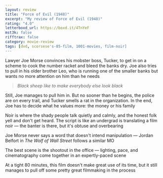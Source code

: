 ```yaml
---
layout: review
title: "Force of Evil (1948)"
excerpt: "My review of Force of Evil (1948)"
rating: "4.0"
letterboxd_url: https://boxd.it/4TnYeF
mst3k: false
rifftrax: false
category: movie-review
tags: [dvd, scorsese's-85-film, 1001-movies, film-noir]
---
```


Lawyer Joe Morse convinces his mobster boss, Tucker, to get in on a scheme to cook the number racket and bleed the banks dry. Joe also tries to pull in his older brother Leo, who is running one of the smaller banks but wants no more attention on him than he needs<blockquote><i>Black sheep like to make everybody else look black</i></blockquote>
Still, Joe manages to pull him in. But no sooner than he begins, the police are on every trail, and Tucker smells a rat in the organization. In the end, Joe has to decide what he values more: the money or his family

Noir is where the shady people talk quietly and calmly, and the honest folk yell and don't get heard. The script is like an undergrad is translating a film noir — the banter is there, but it's obtuse and overbearing

Joe Morse never says a word that doesn't intend manipulation — Jordan Belfort in <i>The Wolf of Wall Street</i> follows a similar MO

The best scene is the shootout in the office — lighting, pace, and cinematography come together in an expertly-paced scene

At a tight 80 minutes, this film doesn't make great use of its time, but it still manages to pull off some pretty great filmmaking in the process
